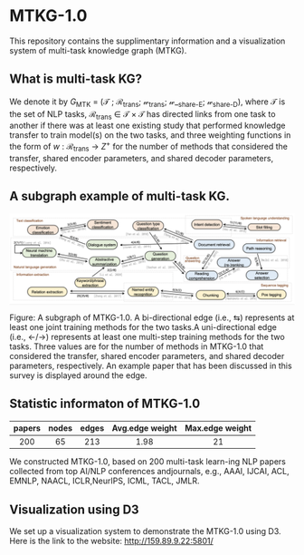 # MTKG-1.0

This repository contains the supplimentary information and a visualization system of multi-task knowledge graph (MTKG).

## What is multi-task KG?

We denote it by $G$<sub>MTK</sub> = ($\mathcal{T}$ ; $\mathcal{R}$<sub>trans</sub>; $\mathcal{w}$<sub>trans</sub>; $\mathcal{w}$_<sub>share-E</sub>; $\mathcal{w}$<sub>share-D</sub>), where $\mathcal{T}$ is the set of NLP tasks, $\mathcal{R}$<sub>trans</sub> $\in$ $\mathcal{T} \times \mathcal{T}$ has directed links from one task to another if there was at least one existing study that performed knowledge transfer to train model(s) on the two tasks, and three weighting functions in the form of $w$ : $\mathcal{R}$<sub>trans</sub> $\rightarrow$ $Z$<sup>+</sup> for the number of methods that considered the transfer, shared encoder parameters, and shared decoder parameters, respectively.

## A subgraph example of multi-task KG.

<img src="mtkg.png" width="800" align=center> 

Figure: A subgraph of MTKG-1.0. A bi-directional edge (i.e., $\leftrightarrows$) represents at least one joint training methods for the two tasks.A uni-directional edge (i.e., $\leftarrow$/$\rightarrow$) represents at least one multi-step training methods for the two tasks. Three values are for the number of methods in MTKG-1.0 that considered the transfer, shared encoder parameters, and shared decoder parameters, respectively. An example paper that has been discussed in this survey is displayed around the edge.


## Statistic informaton of MTKG-1.0

| papers | nodes | edges | Avg.edge weight | Max.edge weight
| :---:  | :---: | :----: | :----: | :----: |
| 200 | 65 | 213 | 1.98 | 21 |

We constructed MTKG-1.0, based on 200 multi-task learn-ing NLP papers collected from top AI/NLP conferences andjournals, e.g., AAAI, IJCAI, ACL, EMNLP, NAACL, ICLR,NeurIPS, ICML, TACL, JMLR. 


## Visualization using D3

We set up a visualization system to demonstrate the MTKG-1.0 using D3. Here is the link to the website: http://159.89.9.22:5801/